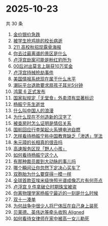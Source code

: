 # 2025-10-23

共 30 条

<!-- BEGIN -->
<!-- 最后更新时间 Thu Oct 23 2025 15:21:07 GMT+0800 (China Standard Time) -->

1. [金价银价急跌](https://www.zhihu.com/search?q=%E9%87%91%E4%BB%B7%E9%93%B6%E4%BB%B7%E6%80%A5%E8%B7%8C)
1. [被学生抢鸡排的校长病逝](https://www.zhihu.com/search?q=%E8%A2%AB%E5%AD%A6%E7%94%9F%E6%8A%A2%E9%B8%A1%E6%8E%92%E7%9A%84%E6%A0%A1%E9%95%BF%E7%97%85%E9%80%9D)
1. [211 高校秋招现露骨海报](https://www.zhihu.com/search?q=211%20%E9%AB%98%E6%A0%A1%E7%A7%8B%E6%8B%9B%E7%8E%B0%E9%9C%B2%E9%AA%A8%E6%B5%B7%E6%8A%A5)
1. [你去过最离谱的景区是什么](https://www.zhihu.com/search?q=%E4%BD%A0%E5%8E%BB%E8%BF%87%E6%9C%80%E7%A6%BB%E8%B0%B1%E7%9A%84%E6%99%AF%E5%8C%BA%E6%98%AF%E4%BB%80%E4%B9%88)
1. [卢浮宫劫案可能是粉红豹所为](https://www.zhihu.com/search?q=%E5%8D%A2%E6%B5%AE%E5%AE%AB%E5%8A%AB%E6%A1%88%E5%8F%AF%E8%83%BD%E6%98%AF%E7%B2%89%E7%BA%A2%E8%B1%B9%E6%89%80%E4%B8%BA)
1. [00后对出莫言上联获10万奖金](https://www.zhihu.com/search?q=00%E5%90%8E%E5%AF%B9%E5%87%BA%E8%8E%AB%E8%A8%80%E4%B8%8A%E8%81%94%E8%8E%B710%E4%B8%87%E5%A5%96%E9%87%91)
1. [卢浮宫持械抢劫事件](https://www.zhihu.com/search?q=%E5%8D%A2%E6%B5%AE%E5%AE%AB%E6%8C%81%E6%A2%B0%E6%8A%A2%E5%8A%AB%E4%BA%8B%E4%BB%B6)
1. [美国情报系统现在属于什么水平](https://www.zhihu.com/search?q=%E7%BE%8E%E5%9B%BD%E6%83%85%E6%8A%A5%E7%B3%BB%E7%BB%9F%E7%8E%B0%E5%9C%A8%E5%B1%9E%E4%BA%8E%E4%BB%80%E4%B9%88%E6%B0%B4%E5%B9%B3)
1. [潮玩平台退款要求扇孩子耳光5分钟](https://www.zhihu.com/search?q=%E6%BD%AE%E7%8E%A9%E5%B9%B3%E5%8F%B0%E9%80%80%E6%AC%BE%E8%A6%81%E6%B1%82%E6%89%87%E5%AD%A9%E5%AD%90%E8%80%B3%E5%85%895%E5%88%86%E9%92%9F)
1. [鸿蒙 6 正式发布](https://www.zhihu.com/search?q=%E9%B8%BF%E8%92%99%206%20%E6%AD%A3%E5%BC%8F%E5%8F%91%E5%B8%83)
1. [国家拟规定「无堂食」外卖须有显著标识](https://www.zhihu.com/search?q=%E5%9B%BD%E5%AE%B6%E6%8B%9F%E8%A7%84%E5%AE%9A%E3%80%8C%E6%97%A0%E5%A0%82%E9%A3%9F%E3%80%8D%E5%A4%96%E5%8D%96%E9%A1%BB%E6%9C%89%E6%98%BE%E8%91%97%E6%A0%87%E8%AF%86)
1. [杨振宁先生逝世](https://www.zhihu.com/search?q=%E6%9D%A8%E6%8C%AF%E5%AE%81%E5%85%88%E7%94%9F%E9%80%9D%E4%B8%96)
1. [什么叫中国人的浪漫](https://www.zhihu.com/search?q=%E4%BB%80%E4%B9%88%E5%8F%AB%E4%B8%AD%E5%9B%BD%E4%BA%BA%E7%9A%84%E6%B5%AA%E6%BC%AB)
1. [为什么现在不创造新的汉字了](https://www.zhihu.com/search?q=%E4%B8%BA%E4%BB%80%E4%B9%88%E7%8E%B0%E5%9C%A8%E4%B8%8D%E5%88%9B%E9%80%A0%E6%96%B0%E7%9A%84%E6%B1%89%E5%AD%97%E4%BA%86)
1. [被查房时怎么证明是情侣关系](https://www.zhihu.com/search?q=%E8%A2%AB%E6%9F%A5%E6%88%BF%E6%97%B6%E6%80%8E%E4%B9%88%E8%AF%81%E6%98%8E%E6%98%AF%E6%83%85%E4%BE%A3%E5%85%B3%E7%B3%BB)
1. [国航回应行李架起火系锂电池自燃](https://www.zhihu.com/search?q=%E5%9B%BD%E8%88%AA%E5%9B%9E%E5%BA%94%E8%A1%8C%E6%9D%8E%E6%9E%B6%E8%B5%B7%E7%81%AB%E7%B3%BB%E9%94%82%E7%94%B5%E6%B1%A0%E8%87%AA%E7%87%83)
1. [怎样看待杨振宁称中国教育缺乏「渗透」学法](https://www.zhihu.com/search?q=%E6%80%8E%E6%A0%B7%E7%9C%8B%E5%BE%85%E6%9D%A8%E6%8C%AF%E5%AE%81%E7%A7%B0%E4%B8%AD%E5%9B%BD%E6%95%99%E8%82%B2%E7%BC%BA%E4%B9%8F%E3%80%8C%E6%B8%97%E9%80%8F%E3%80%8D%E5%AD%A6%E6%B3%95)
1. [朱元璋的长相真的很丑吗](https://www.zhihu.com/search?q=%E6%9C%B1%E5%85%83%E7%92%8B%E7%9A%84%E9%95%BF%E7%9B%B8%E7%9C%9F%E7%9A%84%E5%BE%88%E4%B8%91%E5%90%97)
1. [高速服务区现「野人小孩」](https://www.zhihu.com/search?q=%E9%AB%98%E9%80%9F%E6%9C%8D%E5%8A%A1%E5%8C%BA%E7%8E%B0%E3%80%8C%E9%87%8E%E4%BA%BA%E5%B0%8F%E5%AD%A9%E3%80%8D)
1. [如何看待杨振宁这个人](https://www.zhihu.com/search?q=%E5%A6%82%E4%BD%95%E7%9C%8B%E5%BE%85%E6%9D%A8%E6%8C%AF%E5%AE%81%E8%BF%99%E4%B8%AA%E4%BA%BA)
1. [有那种裁员裁到大动脉的事儿吗](https://www.zhihu.com/search?q=%E6%9C%89%E9%82%A3%E7%A7%8D%E8%A3%81%E5%91%98%E8%A3%81%E5%88%B0%E5%A4%A7%E5%8A%A8%E8%84%89%E7%9A%84%E4%BA%8B%E5%84%BF%E5%90%97)
1. [哪个瞬间让你忽然下定决心买车了](https://www.zhihu.com/search?q=%E5%93%AA%E4%B8%AA%E7%9E%AC%E9%97%B4%E8%AE%A9%E4%BD%A0%E5%BF%BD%E7%84%B6%E4%B8%8B%E5%AE%9A%E5%86%B3%E5%BF%83%E4%B9%B0%E8%BD%A6%E4%BA%86)
1. [双胞胎为什么要穿得一模一样](https://www.zhihu.com/search?q=%E5%8F%8C%E8%83%9E%E8%83%8E%E4%B8%BA%E4%BB%80%E4%B9%88%E8%A6%81%E7%A9%BF%E5%BE%97%E4%B8%80%E6%A8%A1%E4%B8%80%E6%A0%B7)
1. [全球首款亚埃米级快照光谱成像芯片有何亮点](https://www.zhihu.com/search?q=%E5%85%A8%E7%90%83%E9%A6%96%E6%AC%BE%E4%BA%9A%E5%9F%83%E7%B1%B3%E7%BA%A7%E5%BF%AB%E7%85%A7%E5%85%89%E8%B0%B1%E6%88%90%E5%83%8F%E8%8A%AF%E7%89%87%E6%9C%89%E4%BD%95%E4%BA%AE%E7%82%B9)
1. [卢浮宫 9 件拿破仑时期珠宝被盗](https://www.zhihu.com/search?q=%E5%8D%A2%E6%B5%AE%E5%AE%AB%209%20%E4%BB%B6%E6%8B%BF%E7%A0%B4%E4%BB%91%E6%97%B6%E6%9C%9F%E7%8F%A0%E5%AE%9D%E8%A2%AB%E7%9B%97)
1. [你离物理学家杨振宁最近的一刻是什么时候](https://www.zhihu.com/search?q=%E4%BD%A0%E7%A6%BB%E7%89%A9%E7%90%86%E5%AD%A6%E5%AE%B6%E6%9D%A8%E6%8C%AF%E5%AE%81%E6%9C%80%E8%BF%91%E7%9A%84%E4%B8%80%E5%88%BB%E6%98%AF%E4%BB%80%E4%B9%88%E6%97%B6%E5%80%99)
1. [双十一凑单](https://www.zhihu.com/search?q=%E5%8F%8C%E5%8D%81%E4%B8%80%E5%87%91%E5%8D%95)
1. [为何战争中很少人将尸体压在自己身上装死](https://www.zhihu.com/search?q=%E4%B8%BA%E4%BD%95%E6%88%98%E4%BA%89%E4%B8%AD%E5%BE%88%E5%B0%91%E4%BA%BA%E5%B0%86%E5%B0%B8%E4%BD%93%E5%8E%8B%E5%9C%A8%E8%87%AA%E5%B7%B1%E8%BA%AB%E4%B8%8A%E8%A3%85%E6%AD%BB)
1. [贝莱德、英伟达等牵头收购 Aligned](https://www.zhihu.com/search?q=%E8%B4%9D%E8%8E%B1%E5%BE%B7%E3%80%81%E8%8B%B1%E4%BC%9F%E8%BE%BE%E7%AD%89%E7%89%B5%E5%A4%B4%E6%94%B6%E8%B4%AD%20Aligned)
1. [如何看待女律师在家中被高一女儿勒死](https://www.zhihu.com/search?q=%E5%A6%82%E4%BD%95%E7%9C%8B%E5%BE%85%E5%A5%B3%E5%BE%8B%E5%B8%88%E5%9C%A8%E5%AE%B6%E4%B8%AD%E8%A2%AB%E9%AB%98%E4%B8%80%E5%A5%B3%E5%84%BF%E5%8B%92%E6%AD%BB)

<!-- END -->
